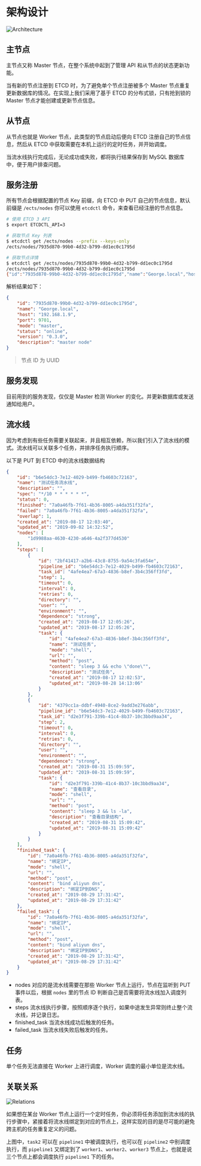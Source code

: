 # 架构设计

![Architecture](/ects/architecture.png)

## 主节点

主节点又称 Master 节点，在整个系统中起到了管理 API 和从节点的状态更新功能。

当有新的节点注册到 ETCD 时，为了避免单个节点注册被多个 Master 节点重复更新数据库的情况。在实现上我们采用了基于 ETCD 的分布式锁，只有抢到锁的 Master 节点才能创建或更新节点信息。

## 从节点

从节点也就是 Worker 节点，此类型的节点启动后便向 ETCD 注册自己的节点信息，然后从 ETCD 中获取需要在本机上运行的定时任务，并开始调度。

当流水线执行完成后，无论成功或失败，都将执行结果保存到 MySQL 数据库中，便于用户排查问题。

## 服务注册

所有节点会根据配置的节点 Key 前缀，向 ETCD 中 PUT 自己的节点信息，默认前缀是 `/ects/nodes` 你可以使用 `etcdctl` 命令，来查看已经注册的节点信息。

```bash
# 使用 ETCD 3 API
$ export ETCDCTL_API=3

# 获取节点 Key 列表
$ etcdctl get /ects/nodes --prefix --keys-only
/ects/nodes/7935d870-99b0-4d32-b799-dd1ec0c1795d

# 获取节点详情
$ etcdctl get /ects/nodes/7935d870-99b0-4d32-b799-dd1ec0c1795d
/ects/nodes/7935d870-99b0-4d32-b799-dd1ec0c1795d
{"id":"7935d870-99b0-4d32-b799-dd1ec0c1795d","name":"George.local","host":"192.168.1.9","port":9701,"mode":"master","status":"online","version":"0.3.0","description":"master node"}
```

解析结果如下：

```json
{
    "id": "7935d870-99b0-4d32-b799-dd1ec0c1795d",
    "name": "George.local",
    "host": "192.168.1.9",
    "port": 9701,
    "mode": "master",
    "status": "online",
    "version": "0.3.0",
    "description": "master node"
}
```

> 节点 ID 为 UUID

## 服务发现

目前用到的服务发现，仅仅是 Master 检测 Worker 的变化。并更新数据库或发送通知给用户。

## 流水线

因为考虑到有些任务需要关联起来，并且相互依赖，所以我们引入了流水线的模式。流水线可以关联多个任务，并排序任务执行顺序。

以下是 PUT 到 ETCD 中的流水线数据结构
```json
{
    "id": "b6e54dc3-7e12-4029-b499-fb4603c72163",
    "name": "测试任务流水线",
    "description": "",
    "spec": "*/10 * * * * * *",
    "status": 0,
    "finished": "7a0a46fb-7f61-4b36-8005-a4da351f32fa",
    "failed": "7a0a46fb-7f61-4b36-8005-a4da351f32fa",
    "overlap": 1,
    "created_at": "2019-08-17 12:03:40",
    "updated_at": "2019-09-02 14:32:52",
    "nodes": [
        "1d9988aa-4630-4230-a646-4a2f377d4530"
    ],
    "steps": [
        {
            "id": "2bf41417-a2b6-43c8-8755-9a54c3fa654e",
            "pipeline_id": "b6e54dc3-7e12-4029-b499-fb4603c72163",
            "task_id": "4afe4ea7-67a3-4836-b8ef-3b4c356ff3fd",
            "step": 1,
            "timeout": 0,
            "interval": 0,
            "retries": 0,
            "directory": "",
            "user": "",
            "environment": "",
            "dependence": "strong",
            "created_at": "2019-08-17 12:05:26",
            "updated_at": "2019-08-17 12:05:26",
            "task": {
                "id": "4afe4ea7-67a3-4836-b8ef-3b4c356ff3fd",
                "name": "测试任务",
                "mode": "shell",
                "url": "",
                "method": "post",
                "content": "sleep 3 && echo \"done\"",
                "description": "测试任务",
                "created_at": "2019-08-17 12:02:53",
                "updated_at": "2019-08-28 14:13:06"
            }
        },
        {
            "id": "4379cc1a-ddbf-4940-8ce2-9add3e276abb",
            "pipeline_id": "b6e54dc3-7e12-4029-b499-fb4603c72163",
            "task_id": "d2e3f791-339b-41c4-8b37-10c3bbd9aa34",
            "step": 2,
            "timeout": 0,
            "interval": 0,
            "retries": 0,
            "directory": "",
            "user": "",
            "environment": "",
            "dependence": "strong",
            "created_at": "2019-08-31 15:09:59",
            "updated_at": "2019-08-31 15:09:59",
            "task": {
                "id": "d2e3f791-339b-41c4-8b37-10c3bbd9aa34",
                "name": "查看目录",
                "mode": "shell",
                "url": "",
                "method": "post",
                "content": "sleep 3 && ls -la",
                "description": "查看目录结构",
                "created_at": "2019-08-31 15:09:42",
                "updated_at": "2019-08-31 15:09:42"
            }
        }
    ],
    "finished_task": {
        "id": "7a0a46fb-7f61-4b36-8005-a4da351f32fa",
        "name": "绑定IP",
        "mode": "shell",
        "url": "",
        "method": "post",
        "content": "bind aliyun dns",
        "description": "绑定IP到DNS",
        "created_at": "2019-08-29 17:31:42",
        "updated_at": "2019-08-29 17:31:42"
    },
    "failed_task": {
        "id": "7a0a46fb-7f61-4b36-8005-a4da351f32fa",
        "name": "绑定IP",
        "mode": "shell",
        "url": "",
        "method": "post",
        "content": "bind aliyun dns",
        "description": "绑定IP到DNS",
        "created_at": "2019-08-29 17:31:42",
        "updated_at": "2019-08-29 17:31:42"
    }
}
```
* nodes 对应的是流水线需要在那些 Worker 节点上运行，节点在监听到 PUT 事件以后，根据 `nodes` 里的节点 ID 判断自己是否需要将流水线加入调度列表。
* steps 流水线执行步骤，按照顺序逐个执行，如果中途发生异常则终止整个流水线，并记录日志。
* finished_task 当流水线成功后触发的任务。
* failed_task 当流水线失败后触发的任务。

## 任务

单个任务无法直接在 Worker 上进行调度，Worker 调度的最小单位是流水线。

## 关联关系

![Relations](/ects/pipelines_relations.png)

如果想在某台 Worker 节点上运行一个定时任务，你必须将任务添加到流水线的执行步骤中，紧接着将流水线绑定到对应的节点上，这样实现的目的是尽可能的避免跨主机的任务重复定义的问题。

上图中，`task2` 可以在 `pipeline1` 中被调度执行，也可以在 `pipeline2` 中别调度执行，而 `pipeline1` 又绑定到了 `worker1`、`worker2`、`worker3` 节点上，也就是说三个节点上都会调度执行 `pipeline1` 下的任务。
